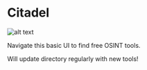 # Citadel
![alt text](https://i.imgur.com/3TEmUvO.png)

Navigate this basic UI to find free OSINT tools.

Will update directory regularly with new tools!
